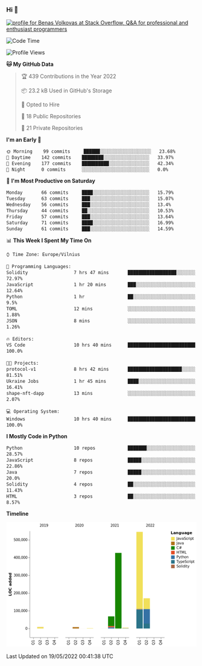 ### Hi 👋
<a href="https://stackoverflow.com/users/14954249/benas-volkovas"><img src="https://stackoverflow.com/users/flair/14954249.png?theme=dark" width="208" height="58" alt="profile for Benas Volkovas at Stack Overflow, Q&amp;A for professional and enthusiast programmers" title="profile for Benas Volkovas at Stack Overflow, Q&amp;A for professional and enthusiast programmers"></a>

<!--START_SECTION:waka-->
![Code Time](http://img.shields.io/badge/Code%20Time-694%20hrs%2032%20mins-blue)

![Profile Views](http://img.shields.io/badge/Profile%20Views-9-blue)

**🐱 My GitHub Data** 

> 🏆 439 Contributions in the Year 2022
 > 
> 📦 23.2 kB Used in GitHub's Storage 
 > 
> 💼 Opted to Hire
 > 
> 📜 18 Public Repositories 
 > 
> 🔑 21 Private Repositories  
 > 
**I'm an Early 🐤** 

```text
🌞 Morning    99 commits     ██████░░░░░░░░░░░░░░░░░░░   23.68% 
🌆 Daytime    142 commits    ████████░░░░░░░░░░░░░░░░░   33.97% 
🌃 Evening    177 commits    ██████████░░░░░░░░░░░░░░░   42.34% 
🌙 Night      0 commits      ░░░░░░░░░░░░░░░░░░░░░░░░░   0.0%

```
📅 **I'm Most Productive on Saturday** 

```text
Monday       66 commits     ████░░░░░░░░░░░░░░░░░░░░░   15.79% 
Tuesday      63 commits     ███░░░░░░░░░░░░░░░░░░░░░░   15.07% 
Wednesday    56 commits     ███░░░░░░░░░░░░░░░░░░░░░░   13.4% 
Thursday     44 commits     ██░░░░░░░░░░░░░░░░░░░░░░░   10.53% 
Friday       57 commits     ███░░░░░░░░░░░░░░░░░░░░░░   13.64% 
Saturday     71 commits     ████░░░░░░░░░░░░░░░░░░░░░   16.99% 
Sunday       61 commits     ███░░░░░░░░░░░░░░░░░░░░░░   14.59%

```


📊 **This Week I Spent My Time On** 

```text
⌚︎ Time Zone: Europe/Vilnius

💬 Programming Languages: 
Solidity                 7 hrs 47 mins       ██████████████████░░░░░░░   72.97% 
JavaScript               1 hr 20 mins        ███░░░░░░░░░░░░░░░░░░░░░░   12.64% 
Python                   1 hr                ██░░░░░░░░░░░░░░░░░░░░░░░   9.5% 
TOML                     12 mins             ░░░░░░░░░░░░░░░░░░░░░░░░░   1.88% 
JSON                     8 mins              ░░░░░░░░░░░░░░░░░░░░░░░░░   1.26%

🔥 Editors: 
VS Code                  10 hrs 40 mins      █████████████████████████   100.0%

🐱‍💻 Projects: 
protocol-v1              8 hrs 42 mins       ████████████████████░░░░░   81.51% 
Ukraine Jobs             1 hr 45 mins        ████░░░░░░░░░░░░░░░░░░░░░   16.41% 
shape-nft-dapp           13 mins             ░░░░░░░░░░░░░░░░░░░░░░░░░   2.07%

💻 Operating System: 
Windows                  10 hrs 40 mins      █████████████████████████   100.0%

```

**I Mostly Code in Python** 

```text
Python                   10 repos            ███████░░░░░░░░░░░░░░░░░░   28.57% 
JavaScript               8 repos             █████░░░░░░░░░░░░░░░░░░░░   22.86% 
Java                     7 repos             █████░░░░░░░░░░░░░░░░░░░░   20.0% 
Solidity                 4 repos             ██░░░░░░░░░░░░░░░░░░░░░░░   11.43% 
HTML                     3 repos             ██░░░░░░░░░░░░░░░░░░░░░░░   8.57%

```


**Timeline**

![Chart not found](https://raw.githubusercontent.com/BenasVolkovas/BenasVolkovas/main/charts/bar_graph.png) 


 Last Updated on 19/05/2022 00:41:38 UTC
<!--END_SECTION:waka-->
